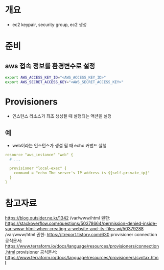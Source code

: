 # 개요
* ec2 keypair, security group, ec2 생성

# 준비
## aws 접속 정보를 환경변수로 설정
```sh
export AWS_ACCESS_KEY_ID="<AWS_ACCESS_KEY_ID>"
export AWS_SECRET_ACCESS_KEY="<AWS_SECRET_ACCESS_KEY>"
```

# Provisioners
* 인스턴스 리소스가 최초 생성될 때 실행되는 액션을 설정

## 예
* web이라는 인스턴스가 생설 될 때 echo 커맨드 실행
```yaml
resource "aws_instance" "web" {
  # ...

  provisioner "local-exec" {
    command = "echo The server's IP address is ${self.private_ip}"
  }
}
```

# 참고자료
https://blog.outsider.ne.kr/1342
/var/www/html 권한: https://stackoverflow.com/questions/50378664/permission-denied-inside-var-www-html-when-creating-a-website-and-its-files-wi/50379288
/var/www/html 권한: https://itreport.tistory.com/630
provisioner connection 공식문서: https://www.terraform.io/docs/language/resources/provisioners/connection.html
provisioner 공식문서: https://www.terraform.io/docs/language/resources/provisioners/syntax.html